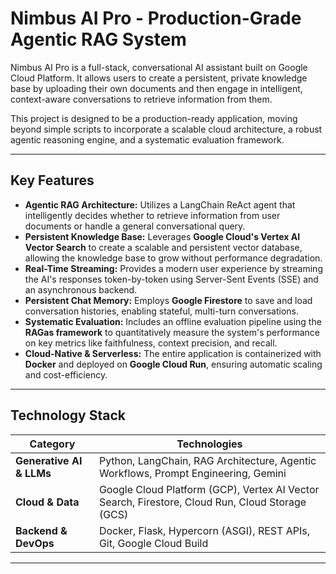 # Nimbus AI Pro - Production-Grade Agentic RAG System

Nimbus AI Pro is a full-stack, conversational AI assistant built on Google Cloud Platform. It allows users to create a persistent, private knowledge base by uploading their own documents and then engage in intelligent, context-aware conversations to retrieve information from them.

This project is designed to be a production-ready application, moving beyond simple scripts to incorporate a scalable cloud architecture, a robust agentic reasoning engine, and a systematic evaluation framework.


---

## Key Features

* **Agentic RAG Architecture:** Utilizes a LangChain ReAct agent that intelligently decides whether to retrieve information from user documents or handle a general conversational query.
* **Persistent Knowledge Base:** Leverages **Google Cloud's Vertex AI Vector Search** to create a scalable and persistent vector database, allowing the knowledge base to grow without performance degradation.
* **Real-Time Streaming:** Provides a modern user experience by streaming the AI's responses token-by-token using Server-Sent Events (SSE) and an asynchronous backend.
* **Persistent Chat Memory:** Employs **Google Firestore** to save and load conversation histories, enabling stateful, multi-turn conversations.
* **Systematic Evaluation:** Includes an offline evaluation pipeline using the **RAGas framework** to quantitatively measure the system's performance on key metrics like faithfulness, context precision, and recall.
* **Cloud-Native & Serverless:** The entire application is containerized with **Docker** and deployed on **Google Cloud Run**, ensuring automatic scaling and cost-efficiency.

---

## Technology Stack

| Category                  | Technologies                                                                                   |
| ------------------------- | ---------------------------------------------------------------------------------------------- |
| **Generative AI & LLMs** | Python, LangChain, RAG Architecture, Agentic Workflows, Prompt Engineering, Gemini               |
| **Cloud & Data** | Google Cloud Platform (GCP), Vertex AI Vector Search, Firestore, Cloud Run, Cloud Storage (GCS)  |
| **Backend & DevOps** | Docker, Flask, Hypercorn (ASGI), REST APIs, Git, Google Cloud Build                              |

---

